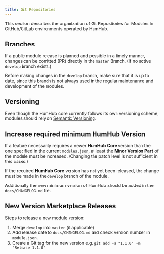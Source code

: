 ```yaml
---
title: Git Repositories
---
```


This section describes the organization of Git Repositories for Modules in GitHub/GitLab environments operated by HumHub.

## Branches

If a public module release is planned and possible in a timely manner, changes can be comitted (PR) directly in the `master` Branch. (If no active `develop` branch exists.)

Before making changes in the `develop` branch, make sure that it is up to date, since this branch is not always used in the regular maintenance and development of the modules.

## Versioning

Even though the HumHub core currently follows its own versioning scheme, modules should rely on [Semantic Versioning](https://semver.org/).

## Increase required minimum HumHub Version

If a feature necessarily requires a newer **HumHub Core** version than the one specified in the current `modules.json`, at least the **Minor Version Part** of the module must be increased. 
(Changing the patch level is not sufficient in this cases.)

If the required **HumHub Core** version has not yet been released, the change must be made in the `develop` branch of the module.

Additionally the new minimum version of HumHub should be added in the `docs/CHANGELOG.md` file. 

## New Version Marketplace Releases

Steps to release a new module version:

1. Merge `develop` into `master` (if applicable)
2. Add release date to `docs/CHANGELOG.md` and check version number in `module.json`.
3. Create a Git tag for the new version e.g. ```git add -a "1.1.0" -m "Release 1.1.0"```

